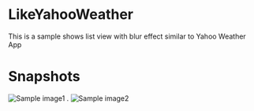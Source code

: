 LikeYahooWeather
================

This is a sample shows list view with blur effect similar to Yahoo Weather App


Snapshots
================

![Sample image1][1] . ![Sample image2][2]




  [1]:http://i.imgur.com/9Z3BrWc.png?1
  [2]:http://i.imgur.com/0PxQuIU.png?1
